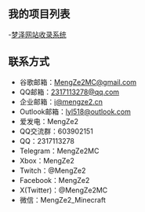 ## 我的项目列表
-[梦泽网站收录系统](https://dome.mengze2.cn/)

## 联系方式
- 谷歌邮箱：MengZe2MC@gmail.com
- QQ邮箱：2317113278@qq.com
- 企业邮箱：i@mengze2.cn
- Outlook邮箱：lyl518@outlook.com
- 爱发电：MengZe2
- QQ交流群：603902151
- QQ：2317113278
- Telegram：MengZe2MC
- Xbox：MengZe2
- Twitch：@MengZe2
- Facebook：MengZe2
- X(Twitter)：@MengZe2MC
- 微信：MengZe2_Minecraft
